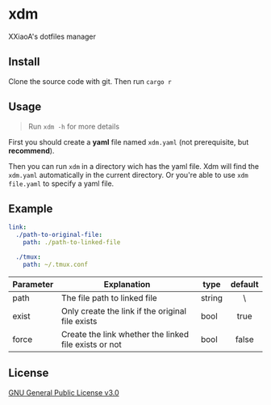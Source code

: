 # xdm
XXiaoA's dotfiles manager

## Install
Clone the source code with git. Then run `cargo r`

## Usage
> Run `xdm -h` for more details

First you should create a **yaml** file named `xdm.yaml` (not prerequisite, but **recommend**).

Then you can run `xdm` in a directory wich has the yaml file. Xdm will find the `xdm.yaml` automatically in the current directory. Or you're able to use `xdm file.yaml` to specify a yaml file.

## Example
```yaml
link:
  ./path-to-original-file:
    path: ./path-to-linked-file

  ./tmux:
    path: ~/.tmux.conf
```

| Parameter | Explanation                                           | type   | default |
| ---       | ---                                                   | ---    | :---:   |
| path      | The file path to linked file                          | string | \\      |
| exist     | Only create the link if the original file exists      | bool   | true    |
| force     | Create the link whether the linked file exists or not | bool   | false   |


## License
[GNU General Public License v3.0](./LICENSE)
